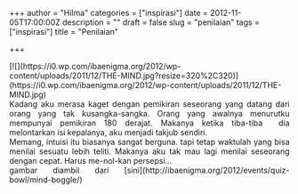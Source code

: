 +++
author = "Hilma"
categories = ["inspirasi"]
date = 2012-11-05T17:00:00Z
description = ""
draft = false
slug = "penilaian"
tags = ["inspirasi"]
title = "Penilaian"

+++

<div style="text-align: justify;">[![](https://i0.wp.com/ibaenigma.org/2012/wp-content/uploads/2011/12/THE-MIND.jpg?resize=320%2C320)](https://i0.wp.com/ibaenigma.org/2012/wp-content/uploads/2011/12/THE-MIND.jpg)</div><div style="text-align: justify;"></div><div style="text-align: justify;">Kadang aku merasa kaget dengan pemikiran seseorang yang datang dari orang yang tak kusangka-sangka. Orang yang awalnya menurutku mempunyai pemikiran 180 derajat. Makanya ketika tiba-tiba  dia melontarkan isi kepalanya, aku menjadi takjub sendiri.</div><div style="text-align: justify;">Memang, intuisi itu biasanya sangat berguna. tapi tetap waktulah yang bisa menilai sesuatu lebih teliti. Makanya aku tak mau lagi menilai seseorang dengan cepat. Harus me-nol-kan persepsi…</div><div style="text-align: justify;"></div><div style="text-align: justify;"></div><div style="text-align: justify;">gambar diambil dari [sini](http://ibaenigma.org/2012/events/quiz-bowl/mind-boggle/)</div>

